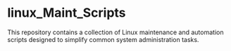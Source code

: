 # linux_Maint_Scripts
This repository contains a collection of Linux maintenance and automation scripts designed to simplify common system administration tasks.
